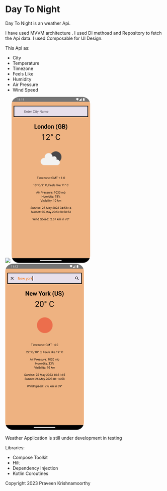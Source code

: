 # Day To Night

Day To Night is an weather Api.

I have used MVVM architecture .
I used DI methoad and Repository to fetch the Api data.
I used Composable for UI Design.

This Api as:

* City
* Temperature
* Timezone
* Feels Like
* Humidity
* Air Pressure
* Wind Speed

<p float="center">
  <img src="art/screen_rec.gif" width="250" />
  <img src="art/screen_1.png" width="250" />
  <img src="art/screen_2.png" width="250" />
</p>

Weather Application is still under development in testing

Libraries:
* Compose Toolkit
* Hilt
* Dependency Injection
* Kotlin Coroutines


Copyright 2023 Praveen Krishnamoorthy


